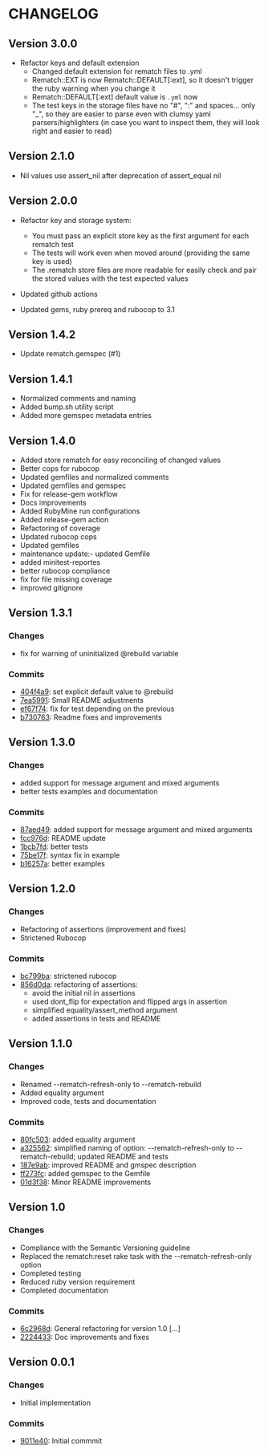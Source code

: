 # CHANGELOG
              
## Version 3.0.0

- Refactor keys and default extension
  - Changed default extension for rematch files to .yml
  - Rematch::EXT is now Rematch::DEFAULT[:ext], so it doesn't trigger the ruby warning when you change it
  - Rematch::DEFAULT[:ext] default value is `.yml` now
  - The test keys in the storage files have no "#", ":" and spaces... only "_", so they are easier to parse even with clumsy 
    yaml parsers/highlighters (in case you want to inspect them, they will look right and easier to read)

## Version 2.1.0

- Nil values use assert_nil after deprecation of assert_equal nil

## Version 2.0.0

- Refactor key and storage system:
  - You must pass an explicit store key as the first argument for each rematch test
  - The tests will work even when moved around (providing the same key is used)
  - The .rematch store files are more readable for easily check and pair the stored values with the test expected values

- Updated github actions
- Updated gems, ruby prereq and rubocop to 3.1

## Version 1.4.2

- Update rematch.gemspec (#1)

## Version 1.4.1

- Normalized comments and naming
- Added bump.sh utility script
- Added more gemspec metadata entries

## Version 1.4.0

- Added store rematch for easy reconciling of changed values
- Better cops for rubocop
- Updated gemfiles and normalized comments
- Updated gemfiles and gemspec
- Fix for release-gem workflow
- Docs improvements
- Added RubyMine run configurations
- Added release-gem action
- Refactoring of coverage
- Updated rubocop cops
- Updated gemfiles
- maintenance update:- updated Gemfile
- added minitest-reportes
- better rubocop compliance
- fix for file missing coverage
- improved gitignore

## Version 1.3.1

### Changes

- fix for warning of uninitialized @rebuild variable

### Commits

- [404f4a9](http://github.com/ddnexus/rematch/commit/404f4a9): set explicit default value to @rebuild
- [7ea5991](http://github.com/ddnexus/rematch/commit/7ea5991): Small README adjustments
- [ef67f74](http://github.com/ddnexus/rematch/commit/ef67f74): fix for test depending on the previous
- [b730763](http://github.com/ddnexus/rematch/commit/b730763): Readme fixes and improvements

## Version 1.3.0

###  Changes

- added support for message argument and mixed arguments
- better tests examples and documentation

### Commits

- [87aed49](http://github.com/ddnexus/rematch/commit/87aed49): added support for message argument and mixed arguments
- [fcc976d](http://github.com/ddnexus/rematch/commit/fcc976d): README update
- [1bcb7fd](http://github.com/ddnexus/rematch/commit/1bcb7fd): better tests
- [75be17f](http://github.com/ddnexus/rematch/commit/75be17f): syntax fix in example
- [b16257a](http://github.com/ddnexus/rematch/commit/b16257a): better examples

## Version 1.2.0

###  Changes

- Refactoring of assertions (improvement and fixes)
- Strictened Rubocop

### Commits

- [bc799ba](http://github.com/ddnexus/rematch/commit/bc799ba): strictened rubocop
- [856d0da](http://github.com/ddnexus/rematch/commit/856d0da): refactoring of assertions:
  - avoid the initial nil in assertions
  - used dont_flip for expectation and flipped args in assertion
  - simplified equality/assert_method argument
  - added assertions in tests and README

## Version 1.1.0

### Changes

- Renamed --rematch-refresh-only to --rematch-rebuild
- Added equality argument
- Improved code, tests and documentation

### Commits

- [80fc503](http://github.com/ddnexus/rematch/commit/80fc503): added equality argument
- [a325562](http://github.com/ddnexus/rematch/commit/a325562): simplified naming of option: --rematch-refresh-only to --rematch-rebuild; updated README and tests
- [187e9ab](http://github.com/ddnexus/rematch/commit/187e9ab): improved README and gmspec description
- [ff273fc](http://github.com/ddnexus/rematch/commit/ff273fc): added gemspec to the Gemfile
- [01d3f38](http://github.com/ddnexus/rematch/commit/01d3f38): Minor README improvements

## Version 1.0

### Changes

- Compliance with the Semantic Versioning guideline
- Replaced the rematch:reset rake task with the --rematch-refresh-only option
- Completed testing
- Reduced ruby version requirement
- Completed documentation

### Commits

- [6c2968d](http://github.com/ddnexus/rematch/commit/6c2968d): General refactoring for version 1.0 \[...\]
- [2224433](http://github.com/ddnexus/rematch/commit/2224433): Doc improvements and fixes

## Version 0.0.1

### Changes

- Initial implementation

### Commits

- [9011e40](http://github.com/ddnexus/rematch/commit/9011e40): Initial commmit

